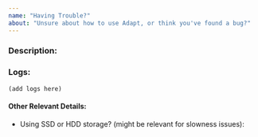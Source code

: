 ```yaml
---
name: "Having Trouble?"
about: "Unsure about how to use Adapt, or think you've found a bug?"
---
```


### Description:

<!-- Where possible, please provide the steps to reproduce the problem -->



### Logs:

<!--
Adapt logs a lot of useful information
Please include a copy of logs from your tests
- Add to .env: ADAPT_LOG_LARAVEL=true and ADAPT_LOG_VERBOSITY=2
- And then copy from your log file: `storage/logs/laravel.log`
Please only include logs from the first one or two tests
-->

```
(add logs here)
```



#### Other Relevant Details:

- Using SSD or HDD storage? (might be relevant for slowness issues): 
